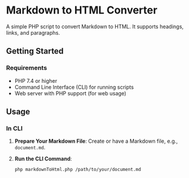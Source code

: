 # Markdown to HTML Converter

A simple PHP script to convert Markdown to HTML. It supports headings, links, and paragraphs.

## Getting Started

### Requirements

- PHP 7.4 or higher
- Command Line Interface (CLI) for running scripts
- Web server with PHP support (for web usage)

## Usage

### In CLI

1. **Prepare Your Markdown File**: Create or have a Markdown file, e.g., `document.md`.

2. **Run the CLI Command**:
   ```sh
   php markdownToHtml.php /path/to/your/document.md
